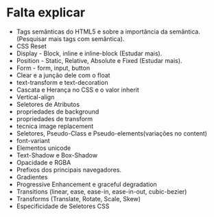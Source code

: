 # Falta explicar

- Tags semânticas do HTML5 e sobre a importância da semântica. (Pesquisar mais tags com semântica).
- CSS Reset
- Display - Block, inline e inline-block (Estudar mais).
- Position - Static, Relative, Absolute e Fixed (Estudar mais).
- Form - form, input, button
- Clear e a junção dele com o float
- text-transform e text-decoration
- Cascata e Herança no CSS e o valor inherit
- Vertical-align
- Seletores de Atributos
- propriedades de background
- propriedades de transform
- tecnica image replacement
- Seletores, Pseudo-Class e Pseudo-elements(variações no content)
- font-variant
- Elementos unicode
- Text-Shadow e Box-Shadow
- Opacidade e RGBA
- Prefixos dos principais navegadores.
- Gradientes
- Progressive Enhancement e graceful degradation
- Transitions (linear, ease, ease-in, ease-in-out, cubic-bezier)
- Transforms (Translate, Rotate, Scale, Skew)
- Especificidade de Seletores CSS
